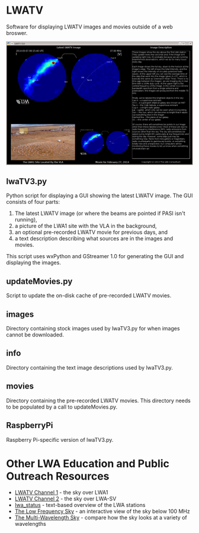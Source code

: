 LWATV
=====
Software for displaying LWATV images and movies outside of a web broswer.

![Example LWATV GUI window](https://github.com/lwa-project/lwatv/raw/main/images/example.png)

lwaTV3.py
---------
Python script for displaying a GUI showing the latest LWATV image.  The GUI
consists of four parts:
  1) The latest LWATV image (or where the beams are pointed if PASI isn't 
     running), 
  2) a picture of the LWA1 site with the VLA in the background, 
  3) an optional pre-recorded LWATV movie for previous days, and
  4) a text description describing what sources are in the images and 
     movies.

This script uses wxPython and GStreamer 1.0 for generating the GUI and 
displaying the images.

updateMovies.py
---------------
Script to update the on-disk cache of pre-recorded LWATV movies.

images
------
Directory containing stock images used by lwaTV3.py for when images cannot 
be downloaded.

info
----
Directory containing the text image descriptions used by lwaTV3.py.

movies
------
Directory containing the pre-recorded LWATV movies.  This directory needs
to be populated by a call to updateMovies.py.

RaspberryPi
-----------
Raspberry Pi-specific version of lwaTV3.py.


Other LWA Education and Public Outreach Resources
=================================================
 * [LWATV Channel 1](https://leo.phys.unm.edu/~lwa/lwatv.html) - the sky over LWA1
 * [LWATV Channel 2](https://leo.phys.unm.edu/~lwa/lwatv2.html) - the sky over LWA-SV
 * [lwa_status](https://github.com/lwa-project/lwa_status) - text-based overview of the LWA stations
 * [The Low Frequency Sky](https://fornax.phys.unm.edu/low-frequency-sky/index.html) - an interactive view of the sky below 100 MHz
 * [The Multi-Wavelength Sky](https://fornax.phys.unm.edu/multi-wavelength-sky/index.html) - compare how the sky looks at a variety of wavelengths
